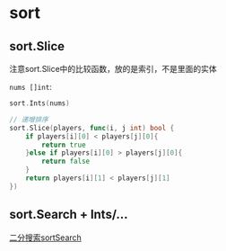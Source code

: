 # sort

## sort.Slice
注意sort.Slice中的比较函数，放的是索引，不是里面的实体

`nums []int`:
```go
sort.Ints(nums)

// 递增排序
sort.Slice(players, func(i, j int) bool {
	if players[i][0] < players[j][0]{
		return true
	}else if players[i][0] > players[j][0]{
		return false
	}
	return players[i][1] < players[j][1]
})
```

## sort.Search + Ints/...

[二分搜索sortSearch](二分搜索sortSearch.md)